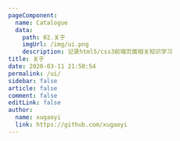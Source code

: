 ```yaml
---
pageComponent:
  name: Catalogue
  data:
    path: 02.关于
    imgUrl: /img/ui.png
    description: 记录html5/css3前端页面相关知识学习
title: 关于
date: 2020-03-11 21:50:54
permalink: /ui/
sidebar: false
article: false
comment: false
editLink: false
author:
  name: xugaoyi
  link: https://github.com/xugaoyi
---
```

